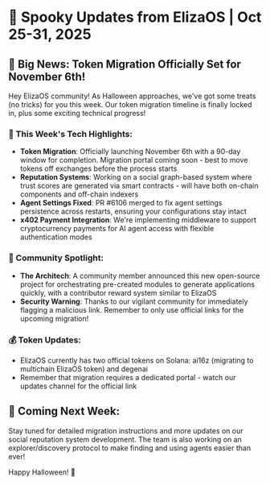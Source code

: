 # 🎃 Spooky Updates from ElizaOS | Oct 25-31, 2025

## 🚀 Big News: Token Migration Officially Set for November 6th!

Hey ElizaOS community! As Halloween approaches, we've got some treats (no tricks) for you this week. Our token migration timeline is finally locked in, plus some exciting technical progress!

### 🔮 This Week's Tech Highlights:
* **Token Migration**: Officially launching November 6th with a 90-day window for completion. Migration portal coming soon - best to move tokens off exchanges before the process starts
* **Reputation Systems**: Working on a social graph-based system where trust scores are generated via smart contracts - will have both on-chain components and off-chain indexers
* **Agent Settings Fixed**: PR #6106 merged to fix agent settings persistence across restarts, ensuring your configurations stay intact 
* **x402 Payment Integration**: We're implementing middleware to support cryptocurrency payments for AI agent access with flexible authentication modes

### 👥 Community Spotlight:
* **The Architech**: A community member announced this new open-source project for orchestrating pre-created modules to generate applications quickly, with a contributor reward system similar to ElizaOS
* **Security Warning**: Thanks to our vigilant community for immediately flagging a malicious link. Remember to only use official links for the upcoming migration!

### 💰 Token Updates:
* ElizaOS currently has two official tokens on Solana: ai16z (migrating to multichain ElizaOS token) and degenai
* Remember that migration requires a dedicated portal - watch our updates channel for the official link

## 🔮 Coming Next Week:
Stay tuned for detailed migration instructions and more updates on our social reputation system development. The team is also working on an explorer/discovery protocol to make finding and using agents easier than ever!

Happy Halloween! 👻